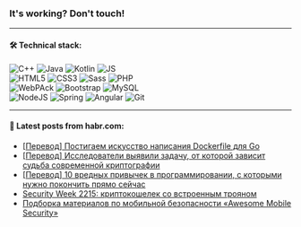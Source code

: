 ### It's working? Don't touch!

---

#### 🛠️ Technical stack:

![C++](https://img.shields.io/badge/C++-informational?logo=c%2B%2B&style=flat&logoColor=white&color=9C033A)
![Java](https://img.shields.io/badge/Java-informational?logo=java&style=flat&logoColor=white&color=007396)
![Kotlin](https://img.shields.io/badge/Kotlin-informational?logo=Kotlin&style=flat&logoColor=white&color=0095D5)
![JS](https://img.shields.io/badge/JS-informational?logo=javaScript&style=flat&logoColor=black&color=F7Df1E) <br>
![HTML5](https://img.shields.io/badge/HTML5-informational?logo=html5&style=flat&logoColor=white&color=E34F26)
![CSS3](https://img.shields.io/badge/CSS3-informational?logo=css3&style=flat&logoColor=white&color=157286)
![Sass](https://img.shields.io/badge/Saas-informational?logo=sass&style=flat&logoColor=white&color=hotpink)
![PHP](https://img.shields.io/badge/PHP-informational?logo=php&style=flat&logoColor=white&color=777BB4) <br>
![WebPAck](https://img.shields.io/badge/WebPack-informational?logo=webPack&style=flat&logoColor=white&color=FF6F00)
![Bootstrap](https://img.shields.io/badge/Bootstrap-informational?logo=Bootstrap&style=flat&logoColor=white&color=7952B3)
![MySQL](https://img.shields.io/badge/MySQL-informational?logo=MySQL&style=flat&logoColor=white&color=00f) <br>
![NodeJS](https://img.shields.io/badge/NodeJS-informational?logo=node.js&style=flat&logoColor=white&color=43853D)
![Spring](https://img.shields.io/badge/Spring-informational?logo=Spring&style=flat&logoColor=white&color=0A9EDC)
![Angular](https://img.shields.io/badge/Vue-informational?logo=vue.js&style=flat&logoColor=white&color=red)
![Git](https://img.shields.io/badge/Git-informational?logo=git&style=flat&logoColor=white&color=darkorange)

___

#### 💬 Latest posts from habr.com:

<!-- BLOG-POST-LIST:START -->
- [[Перевод] Постигаем искусство написания Dockerfile для Go](https://habr.com/ru/post/660301/?utm_source=habrahabr&utm_medium=rss&utm_campaign=660301)
- [[Перевод] Исследователи выявили задачу, от которой зависит судьба современной криптографии](https://habr.com/ru/post/660159/?utm_source=habrahabr&utm_medium=rss&utm_campaign=660159)
- [[Перевод] 10 вредных привычек в программировании, с которыми нужно покончить прямо сейчас](https://habr.com/ru/post/660277/?utm_source=habrahabr&utm_medium=rss&utm_campaign=660277)
- [Security Week 2215: криптокошелек со встроенным трояном](https://habr.com/ru/post/660237/?utm_source=habrahabr&utm_medium=rss&utm_campaign=660237)
- [Подборка материалов по мобильной безопасности «Awesome Mobile Security»](https://habr.com/ru/post/660179/?utm_source=habrahabr&utm_medium=rss&utm_campaign=660179)
<!-- BLOG-POST-LIST:END -->
